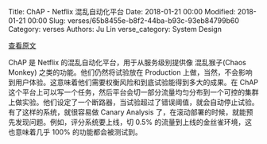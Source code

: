 Title: ChAP - Netflix 混乱自动化平台
Date: 2018-01-21 00:00
Modified: 2018-01-21 00:00
Slug: verses/65b8455e-b8f2-44ba-b93c-93eb84799b60
Category: verses
Authors: Ju Lin
verse_category: System Design

[查看原文](https://medium.com/netflix-techblog/chap-chaos-automation-platform-53e6d528371f)

ChAP 是 Netflix 的混乱自动化平台，用于从服务级别提供像 混乱猴子(Chaos Monkey) 之类的功能。他们仍然将试验放在 Production 上做，当然，不会影响到用户体验。这意味着他们需要权衡风险和到底试验能得到多大的成果。在 ChAP 这个平台上可以写一个任务，然后平台会切一部分流量均匀分布到一个可控的集群上做实验。他们设定了一个断路器，当试验超过了错误阈值，就会自动停止试验。有了这样的系统，就很容易做 Canary Analysis 了，在滚动部署的时候，就能预先发现问题。例如，评分系统要上线，切 0.5% 的流量到上线的金丝雀环境，这也意味着几乎 100% 的功能都会被测试到。
